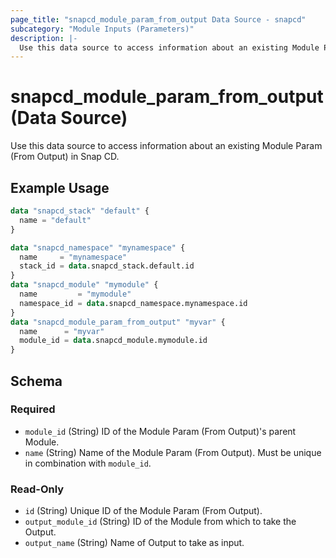 ```yaml
---
page_title: "snapcd_module_param_from_output Data Source - snapcd"
subcategory: "Module Inputs (Parameters)"
description: |-
  Use this data source to access information about an existing Module Param (From Output) in Snap CD.
---
```


# snapcd_module_param_from_output (Data Source)

Use this data source to access information about an existing Module Param (From Output) in Snap CD.


## Example Usage

```terraform
data "snapcd_stack" "default" {
  name = "default"
}

data "snapcd_namespace" "mynamespace" {
  name     = "mynamespace"
  stack_id = data.snapcd_stack.default.id
}
data "snapcd_module" "mymodule" {
  name         = "mymodule"
  namespace_id = data.snapcd_namespace.mynamespace.id
}
data "snapcd_module_param_from_output" "myvar" {
  name      = "myvar"
  module_id = data.snapcd_module.mymodule.id
}
```

<!-- schema generated by tfplugindocs -->
## Schema

### Required

- `module_id` (String) ID of the Module Param (From Output)'s parent Module.
- `name` (String) Name of the Module Param (From Output).  Must be unique in combination with `module_id`.

### Read-Only

- `id` (String) Unique ID of the Module Param (From Output).
- `output_module_id` (String) ID of the Module from which to take the Output.
- `output_name` (String) Name of Output to take as input.
